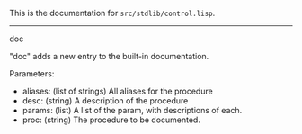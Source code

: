This is the documentation for `src/stdlib/control.lisp`.

---
doc

"doc" adds a new entry to the built-in documentation.

Parameters:
- aliases: (list of strings) All aliases for the procedure
- desc: (string) A description of the procedure
- params: (list) A list of the param, with descriptions of each.
- proc: (string) The procedure to be documented.


